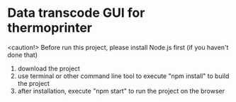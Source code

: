 # Data transcode GUI for thermoprinter

<caution!> Before run this project, please install Node.js first (if you haven't done that)

1. download the project
2. use terminal or other command line tool to execute "npm install" to build the project
3. after installation, execute "npm start" to run the project on the browser
